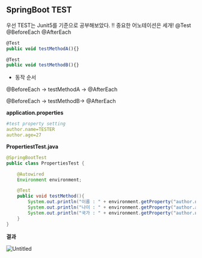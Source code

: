 ## SpringBoot TEST

우선 TEST는 Junit5를 기준으로 공부해보았다. !!
중요한 어노테이션은 세개!
@Test 
@BeforeEach 
@AfterEach  

```jsx
@Test
public void testMethodA(){}

@Test
public void testMethodB(){}
```

- 동작 순서

@BeforeEach → testMethodA → @AfterEach 

@BeforeEach → testMethodB→ @AfterEach 

**application.properties**

```yaml
#test property setting
author.name=TESTER
author.age=27
```

**PropertiestTest.java**

```java
@SpringBootTest
public class PropertiesTest {

    @Autowired
    Environment environment;

    @Test
    public void testMethod(){
        System.out.println("이름 : " + environment.getProperty("author.name"));
        System.out.println("나이 : " + environment.getProperty("author.age"));
        System.out.println("국가 : " + environment.getProperty("author.nation"));
    }
}
```

**결과**

![Untitled](https://s3-us-west-2.amazonaws.com/secure.notion-static.com/f8ed9d66-f273-4c2d-80b2-95bc4a3177bc/Untitled.png)
